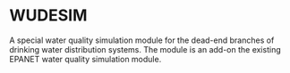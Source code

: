 # WUDESIM
A special water quality simulation module for the dead-end branches of drinking water distribution systems. The module is an add-on the existing EPANET water quality simulation module.
